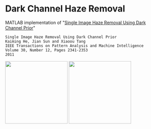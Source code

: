 Dark Channel Haze Removal
=========================

MATLAB implementation of "[Single Image Haze Removal Using Dark Channel Prior][1]"

	Single Image Haze Removal Using Dark Channel Prior
	Kaiming He, Jian Sun and Xiaoou Tang
	IEEE Transactions on Pattern Analysis and Machine Intelligence
	Volume 30, Number 12, Pages 2341-2353
	2011

<img src="https://raw.githubusercontent.com/sjtrny/Dark-Channel-Haze-Removal/master/forest.jpg" width="200px"/>

<img src="https://raw.githubusercontent.com/sjtrny/Dark-Channel-Haze-Removal/master/forest_recovered.jpg" width="200px"/>

[1]: http://research.microsoft.com/en-us/um/people/kahe/cvpr09/ 
